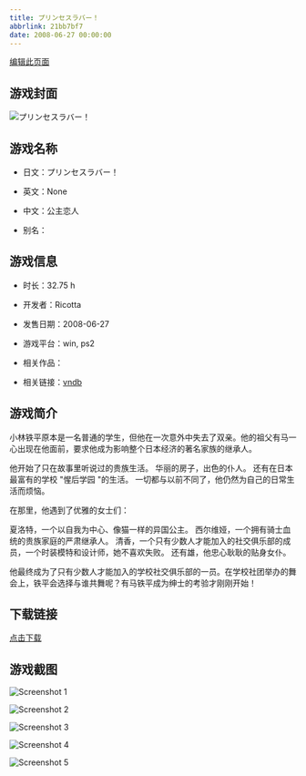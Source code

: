 ```yaml
---
title: プリンセスラバー！
abbrlink: 21bb7bf7
date: 2008-06-27 00:00:00
---
```

[编辑此页面](https://github.com/ACG-3/ADV3-source/blob/main/source/_posts/games/%E3%83%97%E3%83%AA%E3%83%B3%E3%82%BB%E3%82%B9%E3%83%A9%E3%83%90%E3%83%BC%EF%BC%81.md)

## 游戏封面

![プリンセスラバー！](https://pan.timero.xyz/d/onedrive/img_lib_001/%E3%83%97%E3%83%AA%E3%83%B3%E3%82%BB%E3%82%B9%E3%83%A9%E3%83%90%E3%83%BC%EF%BC%81_cover.avif)


## 游戏名称

- 日文：プリンセスラバー！
- 英文：None
- 中文：公主恋人

- 别名：


## 游戏信息

- 时长：32.75 h
- 开发者：Ricotta
- 发售日期：2008-06-27
- 游戏平台：win, ps2
- 相关作品：

- 相关链接：[vndb](https://vndb.org/v765)


## 游戏简介

小林铁平原本是一名普通的学生，但他在一次意外中失去了双亲。他的祖父有马一心出现在他面前，要求他成为影响整个日本经济的著名家族的继承人。

他开始了只在故事里听说过的贵族生活。
华丽的房子，出色的仆人。
还有在日本最富有的学校 "惺后学园 "的生活。
一切都与以前不同了，他仍然为自己的日常生活而烦恼。

在那里，他遇到了优雅的女士们：

夏洛特，一个以自我为中心、像猫一样的异国公主。
西尔维娅，一个拥有骑士血统的贵族家庭的严肃继承人。
清香，一个只有少数人才能加入的社交俱乐部的成员，一个时装模特和设计师，她不喜欢失败。
还有雄，他忠心耿耿的贴身女仆。

他最终成为了只有少数人才能加入的学校社交俱乐部的一员。在学校社团举办的舞会上，铁平会选择与谁共舞呢？有马铁平成为绅士的考验才刚刚开始！




## 下载链接

[点击下载](https://pan.timero.xyz/onedrive/adv_lib_001/%E3%83%97%E3%83%AA%E3%83%B3%E3%82%BB%E3%82%B9%E3%83%A9%E3%83%90%E3%83%BC%EF%BC%81)


## 游戏截图


![Screenshot 1](https://pan.timero.xyz/d/onedrive/img_lib_001/%E3%83%97%E3%83%AA%E3%83%B3%E3%82%BB%E3%82%B9%E3%83%A9%E3%83%90%E3%83%BC%EF%BC%81_Screenshot_1.avif)

![Screenshot 2](https://pan.timero.xyz/d/onedrive/img_lib_001/%E3%83%97%E3%83%AA%E3%83%B3%E3%82%BB%E3%82%B9%E3%83%A9%E3%83%90%E3%83%BC%EF%BC%81_Screenshot_2.avif)

![Screenshot 3](https://pan.timero.xyz/d/onedrive/img_lib_001/%E3%83%97%E3%83%AA%E3%83%B3%E3%82%BB%E3%82%B9%E3%83%A9%E3%83%90%E3%83%BC%EF%BC%81_Screenshot_3.avif)

![Screenshot 4](https://pan.timero.xyz/d/onedrive/img_lib_001/%E3%83%97%E3%83%AA%E3%83%B3%E3%82%BB%E3%82%B9%E3%83%A9%E3%83%90%E3%83%BC%EF%BC%81_Screenshot_4.avif)

![Screenshot 5](https://pan.timero.xyz/d/onedrive/img_lib_001/%E3%83%97%E3%83%AA%E3%83%B3%E3%82%BB%E3%82%B9%E3%83%A9%E3%83%90%E3%83%BC%EF%BC%81_Screenshot_5.avif)

